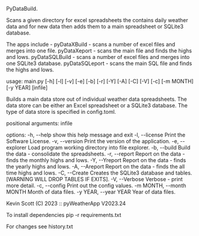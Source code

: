  PyDataBuild.

  Scans a given directory for excel spreadsheets the contains daily weather data and for
  new data then adds them to a main spreadsheet or SQLite3 database.
    
  The apps include -
                    pyDataXBuild   - scans a number of excel files and merges into one file.
                    pyDataXeport   - scans the main file and finds the highs and lows.
                    pyDataSQLBuild - scans a number of excel files and merges into one SQLite3 database.
                    pyDataSQLeport - scans the main SQL file and finds the highs and lows.


usage: main.py [-h] [-l] [-v] [-e] [-b] [-r] [-Y] [-A] [-C] [-V] [-c] [-m MONTH] [-y YEAR] [infile]

Builds a main data store out of individual weather data spreadsheets.
The data store can be either an Excel spreadsheet or a SQLite3 database.
The type of data store is specified in config.toml.

positional arguments:
  infile

options:
  -h, --help            show this help message and exit
  -l, --license         Print the Software License.
  -v, --version         Print the version of the application.
  -e, --explorer        Load program working directory into file explorer.
  -b, --build           Build the data - consolidate the spreadsheets.
  -r, --report          Report on the data - finds the monthly highs and lows.
  -Y, --Yreport         Report on the data - finds the yearly highs and lows.
  -A, --Areport         Report on the data - finds the all time highs and lows.
  -C, --Create          Creates the SQLite3 database and tables. [WARNING WILL DROP TABLES IF EXITS].
  -V, --Verbose         Verbose - print more detail.
  -c, --config          Print out the config values.
  -m MONTH, --month MONTH
                        Month of data files.
  -y YEAR, --year YEAR  Year of data files.

 Kevin Scott (C) 2023 :: pyWeatherApp V2023.24


To install dependencies pip -r requirements.txt

For changes see history.txt
